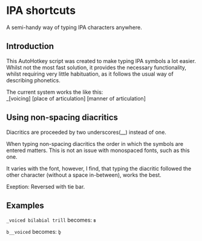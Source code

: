 # IPA shortcuts
A semi-handy way of typing IPA characters anywhere.

## Introduction
This AutoHotkey script was created to make typing IPA symbols a lot easier. Whilst not the most fast solution, it provides the necessary functionality, whilst requiring very little habituation, as it follows the usual way of describing phonetics.

The current system works the like this: <br>
_[voicing] [place of articulation] [manner of articulation]


## Using non-spacing diacritics
Diacritics are proceeded by two underscores(__) instead of one.

When typing non-spacing diacritics the order in which the symbols are entered matters. This is not an issue with monospaced fonts, such as this one.

It varies with the font, however, I find, that typing the diacritic followed the other character (without a space in-between), works the best.

Exeption: Reversed with tie bar.

## Examples
```_voiced bilabial trill``` becomes: ```ʙ``` <br>

```b__voiced``` becomes: ```b̬``` <br>

